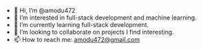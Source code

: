 - 👋 Hi, I’m @amodu472
- 👀 I’m interested in full-stack development and machine learning. 
- 🌱 I’m currently learning full-stack development. 
- 💞️ I’m looking to collaborate on projects I find interesting.
- 📫 How to reach me: amodu472@gmail.com

<!---
amodu472/amodu472 is a ✨ special ✨ repository because its `README.md` (this file) appears on your GitHub profile.
You can click the Preview link to take a look at your changes.
--->
